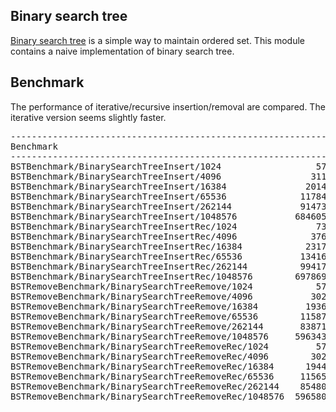 ## Binary search tree
[Binary search tree](https://en.wikipedia.org/wiki/Binary_search_tree) is a
simple way to maintain ordered set. This module contains a naive
implementation of binary search tree.

## Benchmark
The performance of iterative/recursive insertion/removal are compared. The
iterative version seems slightly faster.
<pre>
--------------------------------------------------------------------------------------------
Benchmark                                                     Time           CPU Iterations
--------------------------------------------------------------------------------------------
BSTBenchmark/BinarySearchTreeInsert/1024                  57708 ns      57727 ns      11523
BSTBenchmark/BinarySearchTreeInsert/4096                 311015 ns     311040 ns       2237
BSTBenchmark/BinarySearchTreeInsert/16384               2014775 ns    2014830 ns        345
BSTBenchmark/BinarySearchTreeInsert/65536              11784751 ns   11784871 ns         59
BSTBenchmark/BinarySearchTreeInsert/262144             91473494 ns   91474392 ns          7
BSTBenchmark/BinarySearchTreeInsert/1048576           684605243 ns  684606022 ns          1
BSTBenchmark/BinarySearchTreeInsertRec/1024               73731 ns      73756 ns       9618
BSTBenchmark/BinarySearchTreeInsertRec/4096              376054 ns     376025 ns       1861
BSTBenchmark/BinarySearchTreeInsertRec/16384            2317334 ns    2317356 ns        299
BSTBenchmark/BinarySearchTreeInsertRec/65536           13416534 ns   13416783 ns         50
BSTBenchmark/BinarySearchTreeInsertRec/262144          99417262 ns   99418374 ns          8
BSTBenchmark/BinarySearchTreeInsertRec/1048576        697869161 ns  697867000 ns          1
BSTRemoveBenchmark/BinarySearchTreeRemove/1024            57314 ns      57316 ns      12169
BSTRemoveBenchmark/BinarySearchTreeRemove/4096           302382 ns     302389 ns       2322
BSTRemoveBenchmark/BinarySearchTreeRemove/16384         1936916 ns    1936925 ns        363
BSTRemoveBenchmark/BinarySearchTreeRemove/65536        11587557 ns   11587635 ns         61
BSTRemoveBenchmark/BinarySearchTreeRemove/262144       83871549 ns   83871473 ns         10
BSTRemoveBenchmark/BinarySearchTreeRemove/1048576     596343221 ns  596330571 ns          1
BSTRemoveBenchmark/BinarySearchTreeRemoveRec/1024         57809 ns      57812 ns      12147
BSTRemoveBenchmark/BinarySearchTreeRemoveRec/4096        302470 ns     302481 ns       2317
BSTRemoveBenchmark/BinarySearchTreeRemoveRec/16384      1944772 ns    1944819 ns        360
BSTRemoveBenchmark/BinarySearchTreeRemoveRec/65536     11565469 ns   11565407 ns         62
BSTRemoveBenchmark/BinarySearchTreeRemoveRec/262144    85480856 ns   85478983 ns         10
BSTRemoveBenchmark/BinarySearchTreeRemoveRec/1048576  596580534 ns  596576651 ns          1
</pre>
